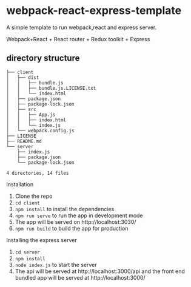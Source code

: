 # webpack-react-express-template

A simple template to run webpack,react and express server.

Webpack+React + React router + Redux toolkit + Express

## directory structure

```
├── client
│   ├── dist
│   │   ├── bundle.js
│   │   ├── bundle.js.LICENSE.txt
│   │   └── index.html
│   ├── package.json
│   ├── package-lock.json
│   ├── src
│   │   ├── App.js
│   │   ├── index.html
│   │   └── index.js
│   └── webpack.config.js
├── LICENSE
├── README.md
└── server
    ├── index.js
    ├── package.json
    └── package-lock.json

4 directories, 14 files

```

Installation

1. Clone the repo
2. `cd client`
3. `npm install` to install the dependencies
4. `npm run serve` to run the app in development mode
5. The app will be served on http://localhost:3030/
6. `npm run build` to build the app for production

Installing the express server

1. `cd server`
2. `npm install`
3. `node index.js` to start the server
4. The api will be served at http://localhost:3000/api and the front end bundled app will be served at http://localhost:3000/
